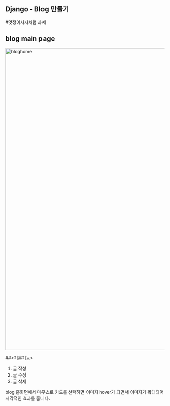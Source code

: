 Django - Blog 만들기
----------------------

#멋쟁이사자처럼 과제

## blog main page
<img width="950" alt="bloghome" src="https://user-images.githubusercontent.com/33304898/61354583-71966100-a8ad-11e9-9f55-b011f3560a20.PNG">

##<기본기능>
1. 글 작성
2. 글 수정
3. 글 삭제

blog 홈화면에서 마우스로 카드를 선택하면 이미지 hover가 되면서 이미지가 확대되어 시각적인 효과를 줍니다.

